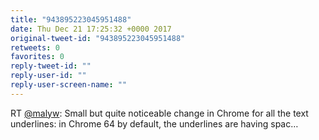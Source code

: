 ```yaml
---
title: "943895223045951488"
date: Thu Dec 21 17:25:32 +0000 2017
original-tweet-id: "943895223045951488"
retweets: 0
favorites: 0
reply-tweet-id: ""
reply-user-id: ""
reply-user-screen-name: ""
---
```

RT <a href="https://twitter.com/malyw">@malyw</a>: Small but quite noticeable change in Chrome for all the text underlines:
in Chrome 64 by default, the underlines are having spac…
